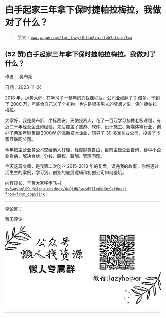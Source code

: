 # 白手起家三年拿下保时捷帕拉梅拉，我做对了什么？

> 原文：[`www.yuque.com/for_lazy/thfiu8/qirtoh2atcrdk7ma`](https://www.yuque.com/for_lazy/thfiu8/qirtoh2atcrdk7ma)

## (52 赞)白手起家三年拿下保时捷帕拉梅拉，我做对了什么？

作者： 昊布斯

日期：2023-11-06

2018 年，运势大好，在学习了一整年的总裁课程后，公司业绩翻了 2 倍多，干到了 2000 万，年底给自己送了个礼物，也许是很多男人的梦想之车，保时捷帕拉梅拉。

大家好，我是昊布斯，坐标西安，天使投资人，花了一百万学习各种老板课程，有近二十年经营企业的经验，先后覆盖了旅游、软件、设计施工、新媒体等行业，创办了两家年销售额 2000W 的高新技术企业，辅导了 30 多家创业公司，投资了 5 家互联网公司。

今年把主营业务公司交给他人打理，轻度财务自由，目前主做企业咨询，给中小企业看病，解决合伙、分钱、股权、薪酬、管理问题。

今天这篇文章，是我第二次创业 2015-2018 年的复盘，读完我的故事，你将通过活生生的案例，学习到，创业的底层逻辑和初创公司如何避坑。

内容较长，辛苦大家移步飞书[`sv5wqvnml89.feishu.cn/docx/QuQidNFwxodY7Ix0kHQcSkfUneq?from=from_copylink`](https://sv5wqvnml89.feishu.cn/docx/QuQidNFwxodY7Ix0kHQcSkfUneq?from=from_copylink)

* * *

评论区：

暂无评论

![](img/1c37d505930596d12a88ab23e11aa07a.png)

* * *
